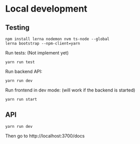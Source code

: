 # Local development

## Testing

```
npm install lerna nodemon nvm ts-node --global
lerna bootstrap --npm-client=yarn
```

Run tests: (Not implement yet)

```
yarn run test
```

Run backend API:

```
yarn run dev
```

Run frontend in dev mode: (will work if the backend is started)

```
yarn run start
```
## API

```
yarn run dev
```
Then go to http://localhost:3700/docs
